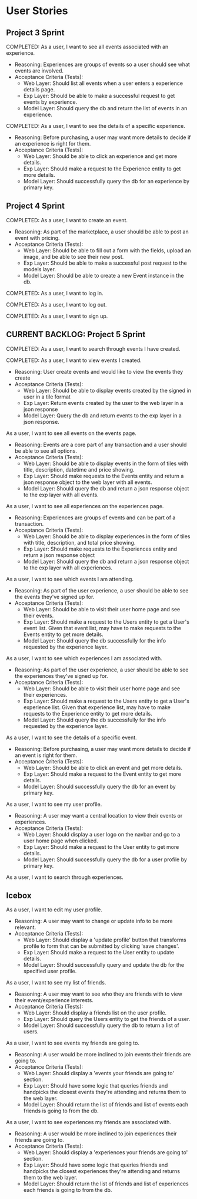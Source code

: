# User Stories

## Project 3 Sprint

COMPLETED: As a user, I want to see all events associated with an experience.
  * Reasoning: Experiences are groups of events so a user should see what events are involved.
  * Acceptance Criteria (Tests):
    * Web Layer: Should list all events when a user enters a experience details page.
    * Exp Layer: Should be able to make a successful request to get events by experience.
    * Model Layer: Should query the db and return the list of events in an experience.

COMPLETED: As a user, I want to see the details of a specific experience.
  * Reasoning: Before purchasing, a user may want more details to decide if an experience is right for them.
  * Acceptance Criteria (Tests):
    * Web Layer: Should be able to click an experience and get more details.
    * Exp Layer: Should make a request to the Experience entity to get more details.
    * Model Layer: Should successfully query the db for an experience by primary key.

## Project 4 Sprint

COMPLETED: As a user, I want to create an event.
  * Reasoning: As part of the marketplace, a user should be able to post an event with pricing.
  * Acceptance Criteria (Tests):
    * Web Layer: Should be able to fill out a form with the fields, upload an image, and be able to see their new post. 
    * Exp Layer: Should be able to make a successful post request to the models layer. 
    * Model Layer: Should be able to create a new Event instance in the db.

COMPLETED: As a user, I want to log in.

COMPLETED: As a user, I want to log out.

COMPLETED: As a user, I want to sign up.

## CURRENT BACKLOG: Project 5 Sprint

COMPLETED: As a user, I want to search through events I have created.

COMPLETED: As a user, I want to view events I created.
  * Reasoning: User create events and would like to view the events they create
  * Acceptance Criteria (Tests):
    * Web Layer: Should be able to display events created by the signed in user in a tile format
    * Exp Layer: Return events created by the user to the web layer in a json response
    * Model Layer: Query the db and return events to the exp layer in a json response.

As a user, I want to see all events on the events page.
  * Reasoning: Events are a core part of any transaction and a user should be able to see all options.
  * Acceptance Criteria (Tests):
    * Web Layer: Should be able to display events in the form of tiles with title, description, datetime and price showing.
    * Exp Layer: Should make requests to the Events entity and return a json response object to the web layer with all events.
    * Model Layer: Should query the db and return a json response object to the exp layer with all events.

As a user, I want to see all experiences on the experiences page.
  * Reasoning: Experiences are groups of events and can be part of a transaction.
  * Acceptance Criteria (Tests):
    * Web Layer: Should be able to display experiences in the form of tiles with title, description, and total price showing.
    * Exp Layer: Should make requests to the Experiences entity and return a json response object
    * Model Layer: Should query the db and return a json response object to the exp layer with all experiences.

As a user, I want to see which events I am attending.
  * Reasoning: As part of the user experience, a user should be able to see the events they've signed up for.
  * Acceptance Criteria (Tests):
    * Web Layer: Should be able to visit their user home page and see their events.
    * Exp Layer: Should make a request to the Users entity to get a User's event list. Given that event list, may have to make requests to the Events entity to get more details.
    * Model Layer: Should query the db successfully for the info requested by the experience layer.

 As a user, I want to see which experiences I am associated with.
  * Reasoning: As part of the user experience, a user should be able to see the experiences they've signed up for.
  * Acceptance Criteria (Tests):
    * Web Layer: Should be able to visit their user home page and see their experiences.
    * Exp Layer: Should make a request to the Users entity to get a User's experience list. Given that experience list, may have to make requests to the Experience entity to get more details.
    * Model Layer: Should query the db successfully for the info requested by the experience layer.

As a user, I want to see the details of a specific event.
  * Reasoning: Before purchasing, a user may want more details to decide if an event is right for them.
  * Acceptance Criteria (Tests):
    * Web Layer: Should be able to click an event and get more details.
    * Exp Layer: Should make a request to the Event entity to get more details.
    * Model Layer: Should successfully query the db for an event by primary key.

As a user, I want to see my user profile.
  * Reasoning: A user may want a central location to view their events or experiences.
  * Acceptance Criteria (Tests):
    * Web Layer: Should display a user logo on the navbar and go to a user home page when clicked.
    * Exp Layer: Should make a request to the User entity to get more details.
    * Model Layer: Should successfully query the db for a user profile by primary key.



As a user, I want to search through experiences.

## Icebox

As a user, I want to edit my user profile.
  * Reasoning: A user may want to change or update info to be more relevant.
  * Acceptance Criteria (Tests):
    * Web Layer: Should display a 'update profile' button that transforms profile to form that can be submitted by clicking 'save changes'.
    * Exp Layer: Should make a request to the User entity to update details.
    * Model Layer: Should successfully query and update the db for the specified user profile.

As a user, I want to see my list of friends.
  * Reasoning: A user may want to see who they are friends with to view their event/experience interests.
  * Acceptance Criteria (Tests):
    * Web Layer: Should display a friends list on the user profile.
    * Exp Layer: Should query the Users entity to get the friends of a user.
    * Model Layer: Should successfully query the db to return a list of users.

As a user, I want to see events my friends are going to.
  * Reasoning: A user would be more inclined to join events their friends are going to. 
  * Acceptance Criteria (Tests):
    * Web Layer: Should display a 'events your friends are going to' section.
    * Exp Layer: Should have some logic that queries friends and handpicks the closest events they're attending and returns them to the web layer.
    * Model Layer: Should return the list of friends and list of events each friends is going to from the db.

As a user, I want to see experiences my friends are associated with.
  * Reasoning: A user would be more inclined to join experiences their friends are going to. 
  * Acceptance Criteria (Tests):
    * Web Layer: Should display a 'experiences your friends are going to' section.
    * Exp Layer: Should have some logic that queries friends and handpicks the closest experiences they're attending and returns them to the web layer.
    * Model Layer: Should return the list of friends and list of experiences each friends is going to from the db.
